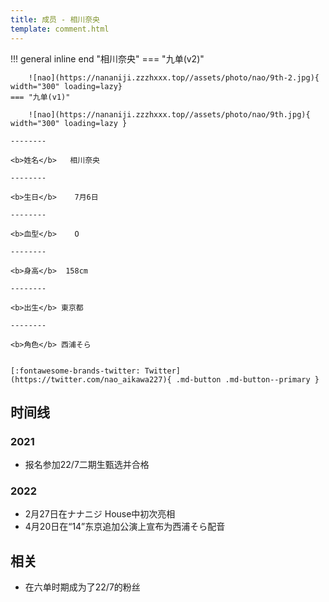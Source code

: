 ```yaml
---
title: 成员 - 相川奈央
template: comment.html
---
```


!!! general inline end "相川奈央"
    === "九单(v2)"

        ![nao](https://nananiji.zzzhxxx.top//assets/photo/nao/9th-2.jpg){ width="300" loading=lazy}
    === "九单(v1)"

        ![nao](https://nananiji.zzzhxxx.top//assets/photo/nao/9th.jpg){ width="300" loading=lazy }

    --------

    <b>姓名</b>   相川奈央

    --------

    <b>生日</b>    7月6日

    --------

    <b>血型</b>    O

    --------

    <b>身高</b>  158cm

    --------

    <b>出生</b> 東京都

    --------

    <b>角色</b> 西浦そら
  

    [:fontawesome-brands-twitter: Twitter](https://twitter.com/nao_aikawa227){ .md-button .md-button--primary }

## 时间线
### 2021 

- 报名参加22/7二期生甄选并合格

### 2022

- 2月27日在ナナニジ House中初次亮相
- 4月20日在“14”东京追加公演上宣布为西浦そら配音

## 相关

- 在六单时期成为了22/7的粉丝
